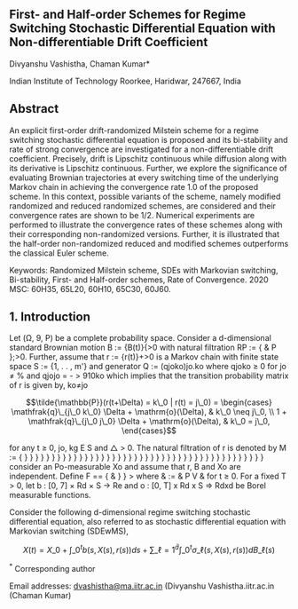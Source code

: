 ## First- and Half-order Schemes for Regime Switching Stochastic Differential Equation with Non-differentiable Drift Coefficient

Divyanshu Vashistha, Chaman Kumar\*

Indian Institute of Technology Roorkee, Haridwar, 247667, India

## Abstract

An explicit first-order drift-randomized Milstein scheme for a regime switching stochastic differential equation is proposed and its bi-stability and rate of strong convergence are investigated for a non-differentiable drift coefficient. Precisely, drift is Lipschitz continuous while diffusion along with its derivative is Lipschitz continuous. Further, we explore the significance of evaluating Brownian trajectories at every switching time of the underlying Markov chain in achieving the convergence rate 1.0 of the proposed scheme. In this context, possible variants of the scheme, namely modified randomized and reduced randomized schemes, are considered and their convergence rates are shown to be 1/2. Numerical experiments are performed to illustrate the convergence rates of these schemes along with their corresponding non-randomized versions. Further, it is illustrated that the half-order non-randomized reduced and modified schemes outperforms the classical Euler scheme.

Keywords: Randomized Milstein scheme, SDEs with Markovian switching, Bi-stability, First- and Half-order schemes, Rate of Convergence. 2020 MSC: 60H35, 65L20, 60H10, 65C30, 60J60.

## 1. Introduction

Let (Ω, 9, P) be a complete probability space. Consider a d-dimensional standard Brownian motion B := {B(t)}{>0 with natural filtration RP := { & P };>0. Further, assume that r := {r(t)}+>0 is a Markov chain with finite state space S := {1, . . , m'} and generator Q := (qjoko)jo.ko where qjoko ≥ 0 for jo ≠ % and qjojo = - > 910ko which implies that the transition probability matrix of r is given by, ko≠jo

$$\tilde{\mathbb{P}}(r(t+\Delta) = k\_0 | r(t) = j\_0) = \begin{cases} \mathfrak{q}\_{j\_0 k\_0} \Delta + \mathrm{o}(\Delta), & k\_0 \neq j\_0, \\ 1 + \mathfrak{q}\_{j\_0 j\_0} \Delta + \mathrm{o}(\Delta), & k\_0 = j\_0, \end{cases}$$

for any t ≥ 0, jo, kg E S and △ > 0. The natural filtration of r is denoted by M := { } } } } } } } } } } } } } } } } } } } } } } } } } } } } } } } } } } } } } } } } } } } } consider an Po-measurable Xo and assume that r, B and Xo are independent. Define F == { & } } > where & := & P V & for t ≥ 0. For a fixed T > 0, let b : [0, 7] × Rd × S → Re and o : [0, T] x Rd x S => Rdxd be Borel measurable functions.

Consider the following d-dimensional regime switching stochastic differential equation, also referred to as stochastic differential equation with Markovian switching (SDEwMS),

$$X(t) = X\_0 + \int\_0^t b(s, X(s), r(s))ds + \sum\_{\ell=1}^{\bar{d}} \int\_0^t \sigma\_\ell(s, X(s), r(s))dB\_\ell(s) \tag{1}$$

<sup>\*</sup> Corresponding author

Email addresses: dvashistha@ma.iitr.ac.in (Divyanshu Vashistha.iitr.ac.in (Chaman Kumar)